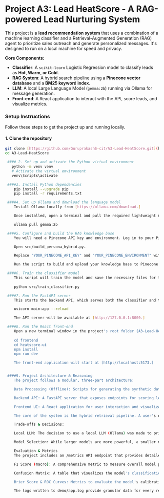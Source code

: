 # Project A3: Lead HeatScore - A RAG-powered Lead Nurturing System

This project is a **lead recommendation system** that uses a combination of a machine learning classifier and a Retrieval-Augmented Generation (RAG) agent to prioritize sales outreach and generate personalized messages. It's designed to run on a local machine for speed and privacy.

**Core Components:**

* **Classifier**: A `scikit-learn` Logistic Regression model to classify leads as **Hot, Warm, or Cold**.
* **RAG System**: A hybrid search pipeline using a **Pinecone vector database** and a **BM25 keyword index**.
* **LLM**: A local Large Language Model (`gemma:2b`) running via Ollama for message generation.
* **Front-end**: A React application to interact with the API, score leads, and visualize metrics.

### Setup Instructions

Follow these steps to get the project up and running locally.

#### 1. Clone the repository

```bash
git clone [https://github.com/GuruprakashS-cit/A3-Lead-HeatScore.git](https://github.com/GuruprakashS-cit/A3-Lead-HeatScore.git)
cd A3-Lead-HeatScore

 #### 2. Set up and activate the Python virtual environment
   python -m venv venv
   # Activate the virtual environment
   venv\Scripts\activate

 ####3. Install Python dependencies
    pip install --upgrade pip
    pip install -r requirements.txt

 ####4. Set up Ollama and download the language model
    Install Ollama locally from [https://ollama.com/download.]

    Once installed, open a terminal and pull the required lightweight model:

    ollama pull gemma:2b

 ####5. Configure and build the RAG knowledge base
    You will need a Pinecone API key and environment. Log in to your Pinecone account to get these values.

    Open src/build_persona_hybrid.py.

    Replace "YOUR_PINECONE_API_KEY" and "YOUR_PINECONE_ENVIRONMENT" with your actual credentials.

    Run the script to build and upload your knowledge base to Pinecone and create the local BM25 index.

 ####6. Train the classifier model
    This script will train the model and save the necessary files for the API.
    
    python src/train_classifier.py

 ####7. Run the FastAPI server
    This starts the backend API, which serves both the classifier and the RAG agent.

    uvicorn main:app --reload

    The API server will be available at [http://127.0.0.1:8000.]

 ####8. Run the React front-end
    Open a new terminal window in the project's root folder (A3-Lead-HeatScore) and run the following commands:
    
    cd frontend
    cd heatscore-ui
    npm install
    npm run dev

    The front-end application will start at [http://localhost:5173.]


 ####9. Project Architecture & Reasoning
    The project follows a modular, three-part architecture:

    Data Processing (Offline): Scripts for generating the synthetic dataset and building the hybrid search indexes.

    Backend API: A FastAPI server that exposes endpoints for scoring leads and generating personalized messages.

    Frontend UI: A React application for user interaction and visualization.

    The core of the system is the hybrid retrieval pipeline. A user's query is simultaneously sent to a vector search (for semantic understanding) and a keyword search (for exact matches). The results from both are then combined and re-ranked by a CrossEncoder to ensure the LLM receives only the most relevant and accurate context.

    Trade-offs & Decisions:

    Local LLM: The decision to use a local LLM (Ollama) was made to prioritize cost control and data privacy. It ensures no data is sent to a third-party service.

    Model Selection: While larger models are more powerful, a smaller model like gemma:2b was chosen to meet the strict P95 latency quality bar of 2.5 seconds on consumer-grade hardware.

    Evaluation & Metrics
    The project includes an /metrics API endpoint that provides detailed evaluation data on a held-out test set, including:

    F1 Score (macro): A comprehensive metric to measure overall model performance.

    Confusion Matrix: A table that visualizes the model's classification accuracy.

    Brier Score & ROC Curves: Metrics to evaluate the model's calibration and ability to distinguish between classes.

    The logs written to demo/app.log provide granular data for every request, allowing for a reproducible cost and latency report.






